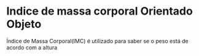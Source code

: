 # Indice de massa corporal Orientado Objeto

Índice de Massa Corporal(IMC) é utilizado para saber se o peso está de acordo com a altura
